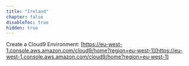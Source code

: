 ```yaml
---
title: "Ireland"
chapter: false
disableToc: true
hidden: true
---
```


Create a Cloud9 Environment: [https://eu-west-1.console.aws.amazon.com/cloud9/home?region=eu-west-1](https://eu-west-1.console.aws.amazon.com/cloud9/home?region=eu-west-1)